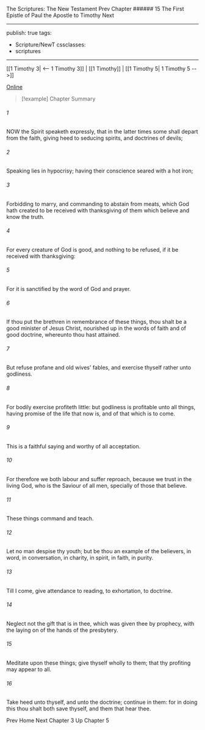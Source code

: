 The Scriptures: The New Testament
Prev
Chapter ###### 15
The First Epistle of Paul the Apostle to Timothy
Next

---
publish: true
tags:
  - Scripture/NewT
cssclasses:
  - scriptures
---
[[1 Timothy 3| <-- 1 Timothy 3]] | [[1 Timothy]] | [[1 Timothy 5| 1 Timothy 5 -->]]

[Online](https://churchofjesuschrist.org/study/scriptures/nt/1-tim/4?lang=eng)

>[!example] Chapter Summary
>
###### 1
NOW the Spirit speaketh expressly, that in the latter times some shall depart from the faith, giving heed to seducing spirits, and doctrines of devils;
###### 2
Speaking lies in hypocrisy; having their conscience seared with a hot iron;
###### 3
Forbidding to marry, and commanding to abstain from meats, which God hath created to be received with thanksgiving of them which believe and know the truth.
###### 4
For every creature of God is good, and nothing to be refused, if it be received with thanksgiving:
###### 5
For it is sanctified by the word of God and prayer.
###### 6
If thou put the brethren in remembrance of these things, thou shalt be a good minister of Jesus Christ, nourished up in the words of faith and of good doctrine, whereunto thou hast attained.
###### 7
But refuse profane and old wives' fables, and exercise thyself rather unto godliness.
###### 8
For bodily exercise profiteth little: but godliness is profitable unto all things, having promise of the life that now is, and of that which is to come.
###### 9
This is a faithful saying and worthy of all acceptation.
###### 10
For therefore we both labour and suffer reproach, because we trust in the living God, who is the Saviour of all men, specially of those that believe.
###### 11
These things command and teach.
###### 12
Let no man despise thy youth; but be thou an example of the believers, in word, in conversation, in charity, in spirit, in faith, in purity.
###### 13
Till I come, give attendance to reading, to exhortation, to doctrine.
###### 14
Neglect not the gift that is in thee, which was given thee by prophecy, with the laying on of the hands of the presbytery.
###### 15
Meditate upon these things; give thyself wholly to them; that thy profiting may appear to all.
###### 16
Take heed unto thyself, and unto the doctrine; continue in them: for in doing this thou shalt both save thyself, and them that hear thee.

Prev
Home
Next
Chapter 3
Up
Chapter 5



